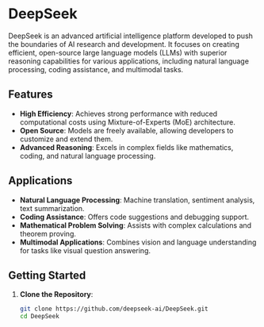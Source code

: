 # DeepSeek

DeepSeek is an advanced artificial intelligence platform developed to push the boundaries of AI research and development. It focuses on creating efficient, open-source large language models (LLMs) with superior reasoning capabilities for various applications, including natural language processing, coding assistance, and multimodal tasks.

## Features

- **High Efficiency**: Achieves strong performance with reduced computational costs using Mixture-of-Experts (MoE) architecture.
- **Open Source**: Models are freely available, allowing developers to customize and extend them.
- **Advanced Reasoning**: Excels in complex fields like mathematics, coding, and natural language processing.

## Applications

- **Natural Language Processing**: Machine translation, sentiment analysis, text summarization.
- **Coding Assistance**: Offers code suggestions and debugging support.
- **Mathematical Problem Solving**: Assists with complex calculations and theorem proving.
- **Multimodal Applications**: Combines vision and language understanding for tasks like visual question answering.

## Getting Started

1. **Clone the Repository**:
   ```bash
   git clone https://github.com/deepseek-ai/DeepSeek.git
   cd DeepSeek
